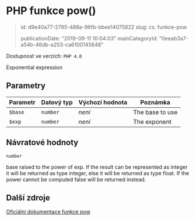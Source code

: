 PHP funkce pow()
================

> id: d9e40a77-2795-488a-96fb-bbee14075822
> slug:
> 	cs: funkce-pow
>
> publicationDate: "2019-09-11 10:04:03"
> mainCategoryId: "0eeab3a7-a54b-46db-a253-ca6100145648"

Dostupnost ve verzích: `PHP 4.0`

Exponential expression


Parametry
--------------

| Parametr | Datový typ | Výchozí hodnota | Poznámka |
|-----|-----|-----|-----|
| `$base` | `number` | *není* | The base to use |
| `$exp` | `number` | *není* | The exponent |


Návratové hodnoty
----------------

`number`

base raised to the power of exp.
If the result can be represented as integer it will be returned as type
integer, else it will be returned as type float.
If the power cannot be computed false will be returned instead.

Další zdroje
------------

[Oficiální dokumentace funkce pow](https://www.php.net/manual/en/function.pow.php)
